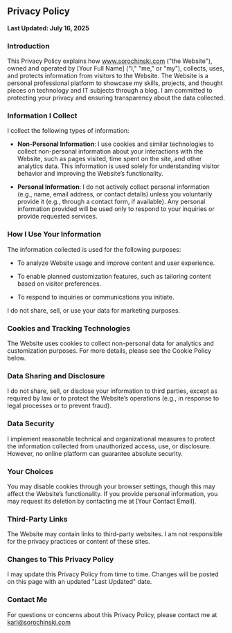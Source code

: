 ## Privacy Policy

**Last Updated: July 16, 2025**

### Introduction

This Privacy Policy explains how www.sorochinski.com ("the Website"), owned and operated by [Your Full Name] ("I," "me," or "my"), collects, uses, and protects information from visitors to the Website. The Website is a personal professional platform to showcase my skills, projects, and thought pieces on technology and IT subjects through a blog. I am committed to protecting your privacy and ensuring transparency about the data collected.

### Information I Collect

I collect the following types of information:

- **Non-Personal Information**: I use cookies and similar technologies to collect non-personal information about your interactions with the Website, such as pages visited, time spent on the site, and other analytics data. This information is used solely for understanding visitor behavior and improving the Website’s functionality.

- **Personal Information**: I do not actively collect personal information (e.g., name, email address, or contact details) unless you voluntarily provide it (e.g., through a contact form, if available). Any personal information provided will be used only to respond to your inquiries or provide requested services.

### How I Use Your Information

The information collected is used for the following purposes:

- To analyze Website usage and improve content and user experience.

- To enable planned customization features, such as tailoring content based on visitor preferences.

- To respond to inquiries or communications you initiate.

I do not share, sell, or use your data for marketing purposes.

### Cookies and Tracking Technologies

The Website uses cookies to collect non-personal data for analytics and customization purposes. For more details, please see the Cookie Policy below.

### Data Sharing and Disclosure

I do not share, sell, or disclose your information to third parties, except as required by law or to protect the Website’s operations (e.g., in response to legal processes or to prevent fraud).

### Data Security

I implement reasonable technical and organizational measures to protect the information collected from unauthorized access, use, or disclosure. However, no online platform can guarantee absolute security.

### Your Choices

You may disable cookies through your browser settings, though this may affect the Website’s functionality. If you provide personal information, you may request its deletion by contacting me at [Your Contact Email].

### Third-Party Links

The Website may contain links to third-party websites. I am not responsible for the privacy practices or content of these sites.

### Changes to This Privacy Policy

I may update this Privacy Policy from time to time. Changes will be posted on this page with an updated "Last Updated" date.

### Contact Me

For questions or concerns about this Privacy Policy, please contact me at karl@sorochinski.com


